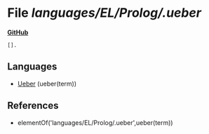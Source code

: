 # File _languages/EL/Prolog/.ueber_
**[GitHub](https://github.com/softlang/yas/blob/master/languages/EL/Prolog/.ueber)**
```
[].
```

## Languages
* [Ueber](../languages/Ueber.md) (ueber(term))

## References
* elementOf('languages/EL/Prolog/.ueber',ueber(term))

